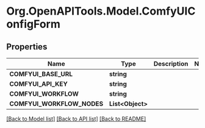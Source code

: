 # Org.OpenAPITools.Model.ComfyUIConfigForm

## Properties

Name | Type | Description | Notes
------------ | ------------- | ------------- | -------------
**COMFYUI_BASE_URL** | **string** |  | 
**COMFYUI_API_KEY** | **string** |  | 
**COMFYUI_WORKFLOW** | **string** |  | 
**COMFYUI_WORKFLOW_NODES** | **List&lt;Object&gt;** |  | 

[[Back to Model list]](../../README.md#documentation-for-models) [[Back to API list]](../../README.md#documentation-for-api-endpoints) [[Back to README]](../../README.md)

